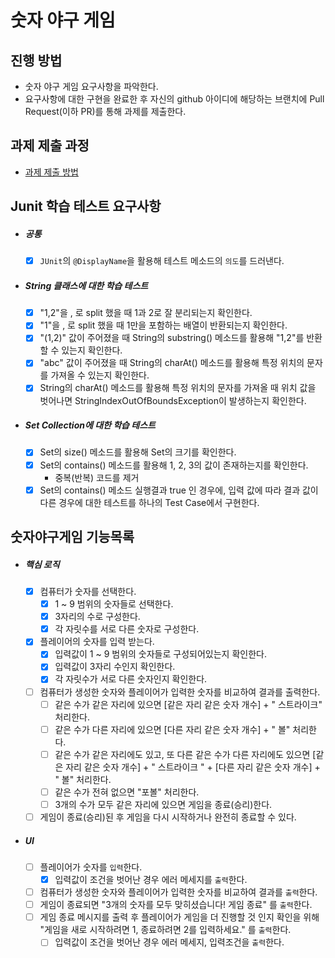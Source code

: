 # 숫자 야구 게임
## 진행 방법
* 숫자 야구 게임 요구사항을 파악한다.
* 요구사항에 대한 구현을 완료한 후 자신의 github 아이디에 해당하는 브랜치에 Pull Request(이하 PR)를 통해 과제를 제출한다.

## 과제 제출 과정
* [과제 제출 방법](https://github.com/next-step/nextstep-docs/tree/master/precourse)

## Junit 학습 테스트 요구사항
- ##### 공통
    - [x] `JUnit`의 `@DisplayName`을 활용해 테스트 메소드의 `의도`를 드러낸다.
- ##### String 클래스에 대한 학습 테스트
    - [x] "1,2"을 , 로 split 했을 때 1과 2로 잘 분리되는지 확인한다.
    - [x] "1"을 , 로 split 했을 때 1만을 포함하는 배열이 반환되는지 확인한다.
    - [x] "(1,2)" 값이 주어졌을 때 String의 substring() 메소드를 활용해 "1,2"를 반환할 수 있는지 확인한다.
    - [x] "abc" 값이 주어졌을 때 String의 charAt() 메소드를 활용해 특정 위치의 문자를 가져올 수 있는지 확인한다.
    - [x] String의 charAt() 메소드를 활용해 특정 위치의 문자를 가져올 때 위치 값을 벗어나면
          StringIndexOutOfBoundsException이 발생하는지 확인한다.
- ##### Set Collection에 대한 학습 테스트
    - [x] Set의 size() 메소드를 활용해 Set의 크기를 확인한다.
    - [x] Set의 contains() 메소드를 활용해 1, 2, 3의 값이 존재하는지를 확인한다.
        - 중복(반복) 코드를 제거
    - [x] Set의 contains() 메소드 실행결과 true 인 경우에, 입력 값에 따라 결과 값이 다른 경우에 대한 테스트를 하나의 Test Case에서 구현한다.
    
## 숫자야구게임 기능목록
- ##### 핵심 로직
    - [X] 컴퓨터가 숫자를 선택한다.
        - [X] 1 ~ 9 범위의 숫자들로 선택한다.
        - [X] 3자리의 수로 구성한다.
        - [X] 각 자릿수를 서로 다른 숫자로 구성한다.
    - [x] 플레이어의 숫자를 입력 받는다.
        - [X] 입력값이 1 ~ 9 범위의 숫자들로 구성되어있는지 확인한다.
        - [x] 입력값이 3자리 수인지 확인한다.
        - [x] 각 자릿수가 서로 다른 숫자인지 확인한다.
    - [ ] 컴퓨터가 생성한 숫자와 플레이어가 입력한 숫자를 비교하여 결과를 출력한다.
        - [ ] 같은 수가 같은 자리에 있으면 [같은 자리 같은 숫자 개수] + " 스트라이크" 처리한다.
        - [ ] 같은 수가 다른 자리에 있으면 [다른 자리 같은 숫자 개수] + " 볼" 처리한다.
        - [ ] 같은 수가 같은 자리에도 있고, 또 다른 같은 수가 다른 자리에도 있으면 [같은 자리 같은 숫자 개수] + " 스트라이크 " + [다른 자리 같은 숫자 개수] + " 볼" 처리한다.
        - [ ] 같은 수가 전혀 없으면 "포볼" 처리한다.
        - [ ] 3개의 수가 모두 같은 자리에 있으면 게임을 종료(승리)한다.
    - [ ] 게임이 종료(승리)된 후 게임을 다시 시작하거나 완전히 종료할 수 있다.
- ##### UI
    - [ ] 플레이어가 숫자를 `입력`한다.
        - [x] 입력값이 조건을 벗어난 경우 에러 메세지를 `출력`한다.
    - [ ] 컴퓨터가 생성한 숫자와 플레이어가 입력한 숫자를 비교하여 결과를 `출력`한다.
    - [ ] 게임이 종료되면 "3개의 숫자를 모두 맞히셨습니다! 게임 종료" 를 `출력`한다.
    - [ ] 게임 종료 메시지를 출력 후 플레이어가 게임을 더 진행할 것 인지 확인을 위해 "게임을 새로 시작하려면 1, 종료하려면 2를 입력하세요." 를 `출력`한다.
        - [ ] 입력값이 조건을 벗어난 경우 에러 메세지, 입력조건을 `출력`한다.